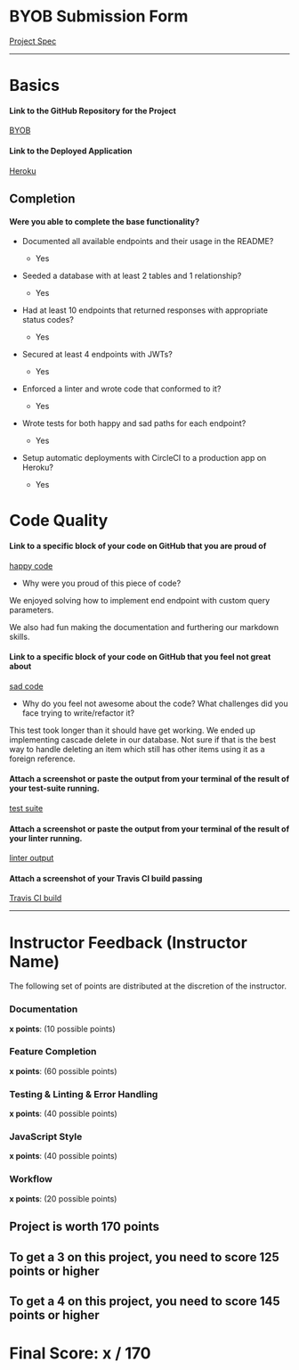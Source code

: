 # BYOB Submission Form

[Project Spec](http://frontend.turing.io/projects/build-your-own-backend.html)

------

# Basics

#### Link to the GitHub Repository for the Project
[BYOB](https://github.com/PreciseSlice/trump-ipsum)

#### Link to the Deployed Application
[Heroku](https://trump-ipsum-backend.herokuapp.com/)


## Completion

#### Were you able to complete the base functionality?

* Documented all available endpoints and their usage in the README?

	* Yes

* Seeded a database with at least 2 tables and 1 relationship?

	* Yes

* Had at least 10 endpoints that returned responses with appropriate status codes?
	
	* Yes

* Secured at least 4 endpoints with JWTs?

	* Yes

* Enforced a linter and wrote code that conformed to it?

	* Yes

* Wrote tests for both happy and sad paths for each endpoint?
	
	* Yes

* Setup automatic deployments with CircleCI to a production app on Heroku?
	
	* Yes 

# Code Quality

#### Link to a specific block of your code on GitHub that you are proud of
[happy code](https://github.com/PreciseSlice/trump-ipsum/blob/a582abba62a8247ce7d4863fbdd5524be5cfce48/server.js#L35-L69)

* Why were you proud of this piece of code?

We enjoyed solving how to implement end endpoint with custom query parameters.

We also had fun making the documentation and furthering our markdown skills.

#### Link to a specific block of your code on GitHub that you feel not great about
[sad code](https://github.com/PreciseSlice/trump-ipsum/blob/a582abba62a8247ce7d4863fbdd5524be5cfce48/test/routes.spec.js#L216-L225)

* Why do you feel not awesome about the code? What challenges did you face trying to write/refactor it?

This test took longer than it should have get working.  We ended up implementing cascade delete in our database.  Not sure if that is the best way to handle deleting an item which still has other items using it as a foreign reference. 

#### Attach a screenshot or paste the output from your terminal of the result of your test-suite running.

[test suite](https://i.imgur.com/6O7QBiH.png)

#### Attach a screenshot or paste the output from your terminal of the result of your linter running.

[linter output](https://i.imgur.com/qneUemc.png)

#### Attach a screenshot of your Travis CI build passing

[Travis CI build](https://i.imgur.com/U6GmFLs.png)

-----


# Instructor Feedback (Instructor Name)

The following set of points are distributed at the discretion of the instructor.

### Documentation

**x points**: (10 possible points)

### Feature Completion

**x points**: (60 possible points)

### Testing & Linting & Error Handling

**x points**: (40 possible points)

### JavaScript Style

**x points**: (40 possible points)

### Workflow

**x points**: (20 possible points)

## Project is worth 170 points

## To get a 3 on this project, you need to score 125 points or higher
## To get a 4 on this project, you need to score 145 points or higher

# Final Score: x / 170
